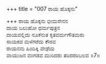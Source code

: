 +++
title = "007 ರಾಯ ಹೊಕ್ಕನು"

+++
ರಾಯ ಹೊಕ್ಕನು ಭೀಮಸೇನನ  
ದಾಯ ಬಲುಹೋ ಧರ್ಮಪುತ್ರನ  
ದಾಯವಲ್ಲಿದು ನೂಕೆನುತ ಕೃತವರ್ಮಗೌತಮರು  
ಸಾಯಕದ ಮಳೆಗರೆದು ಕೌರವ  
ರಾಯನನು ಹಿಂದಿಕ್ಕಿ ವೇಢೆಯ  
ವಾಯುಜನ ವಂಗಡವ ಮುರಿದರು ತರಿದರರಿಬಲವ     ॥7॥
